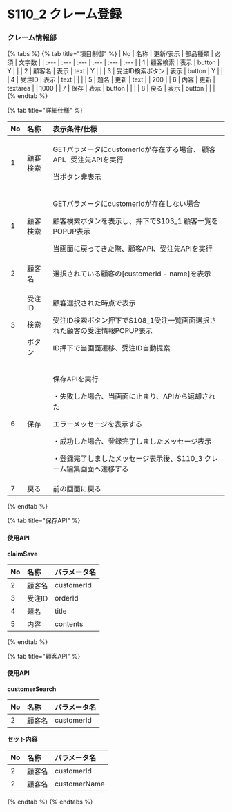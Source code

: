 # S110\_2 クレーム登録

### **クレーム情報部**

{% tabs %}
{% tab title="項目制御" %}
| No | 名称 | 更新/表示 | 部品種類 | 必須 | 文字数 |
| :--- | :--- | :--- | :--- | :--- | :--- |
| 1 | 顧客検索 | 表示 | button | Y |  |
| 2 | 顧客名 | 表示 | text | Y |  |
| 3 | 受注ID検索ボタン | 表示 | button | Y |  |
| 4 | 受注ID | 表示 | text |  |  |
| 5 | 題名 | 更新 | text |  | 200 |
| 6 | 内容 | 更新 | textarea |  | 1000 |
| 7 | 保存 | 表示 | button |  |  |
| 8 | 戻る | 表示 | button |  |  |
{% endtab %}

{% tab title="詳細仕様" %}
<table>
  <thead>
    <tr>
      <th style="text-align:left">No</th>
      <th style="text-align:left">名称</th>
      <th style="text-align:left">表示条件/仕様</th>
    </tr>
  </thead>
  <tbody>
    <tr>
      <td style="text-align:left">1</td>
      <td style="text-align:left">顧客検索</td>
      <td style="text-align:left">
        <p>GETパラメータにcustomerIdが存在する場合、 顧客API、受注先APIを実行</p>
        <p>当ボタン非表示</p>
      </td>
    </tr>
    <tr>
      <td style="text-align:left">1</td>
      <td style="text-align:left">顧客検索</td>
      <td style="text-align:left">
        <p>GETパラメータにcustomerIdが存在しない場合</p>
        <p>顧客検索ボタンを表示し、押下でS103_1 顧客一覧をPOPUP表示</p>
        <p>当画面に戻ってきた際、顧客API、受注先APIを実行</p>
      </td>
    </tr>
    <tr>
      <td style="text-align:left">2</td>
      <td style="text-align:left">顧客名</td>
      <td style="text-align:left">選択されている顧客の[customerId - name]を表示</td>
    </tr>
    <tr>
      <td style="text-align:left">3</td>
      <td style="text-align:left">
        <p>受注ID</p>
        <p>検索</p>
        <p>ボタン</p>
      </td>
      <td style="text-align:left">
        <p>顧客選択された時点で表示</p>
        <p>受注ID検索ボタン押下でS108_1受注一覧画面選択された顧客の受注情報POPUP表示</p>
        <p>ID押下で当画面遷移、受注ID自動提案</p>
      </td>
    </tr>
    <tr>
      <td style="text-align:left">6</td>
      <td style="text-align:left">保存</td>
      <td style="text-align:left">
        <p>保存APIを実行</p>
        <p>・失敗した場合、当画面に止まり、APIから返却された</p>
        <p>エラーメッセージを表示する</p>
        <p>・成功した場合、登録完了しましたメッセージ表示</p>
        <p>・登録完了しましたメッセージ表示後、S110_3 クレーム編集画面へ遷移する</p>
      </td>
    </tr>
    <tr>
      <td style="text-align:left">7</td>
      <td style="text-align:left">戻る</td>
      <td style="text-align:left">前の画面に戻る</td>
    </tr>
  </tbody>
</table>
{% endtab %}

{% tab title="保存API" %}
#### 使用API <a id="shi-yong-api"></a>

**claimSave**

| No | 名称 | パラメータ名 |
| :--- | :--- | :--- |
| 2 | 顧客名 | customerId |
| 3 | 受注ID | orderId |
| 4 | 題名 | title |
| 5 | 内容 | contents  |
{% endtab %}

{% tab title="顧客API" %}
#### 使用API <a id="shi-yong-api-1"></a>

**customerSearch**

| No | 名称 | パラメータ名 |
| :--- | :--- | :--- |
| 2 | 顧客名 | customerId |

**セット内容**

| No | 名称 | パラメータ名 |
| :--- | :--- | :--- |
| 2 | 顧客名 | customerId |
| 2 | 顧客名 | customerName |
{% endtab %}
{% endtabs %}

